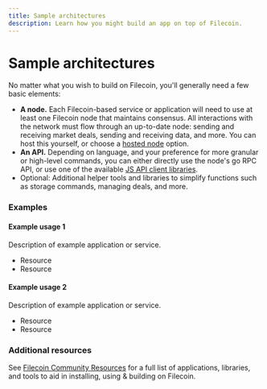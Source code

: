 ```yaml
---
title: Sample architectures
description: Learn how you might build an app on top of Filecoin.
---
```


# Sample architectures

No matter what you wish to build on Filecoin, you'll generally need a few basic elements:

- **A node.** Each Filecoin-based service or application will need to use at least one Filecoin node that maintains consensus. All interactions with the network must flow through an up-to-date node: sending and receiving market deals, sending and receiving data, and more. You can host this yourself, or choose a [hosted node](../start-building/interacting-with-the-network.md) option.
- **An API.** Depending on language, and your preference for more granular or high-level commands, you can either directly use the node's go RPC API, or use one of the available [JS API client libraries](../tools/).
- Optional: Additional helper tools and libraries to simplify functions such as storage commands, managing deals, and more.

### Examples

#### Example usage 1

Description of example application or service.

- Resource
- Resource

#### Example usage 2

Description of example application or service.

- Resource
- Resource

### Additional resources

See [Filecoin Community Resources](https://github.com/filecoin-project/docs/wiki#community-resources) for a full list of applications, libraries, and tools to aid in installing, using & building on Filecoin.
